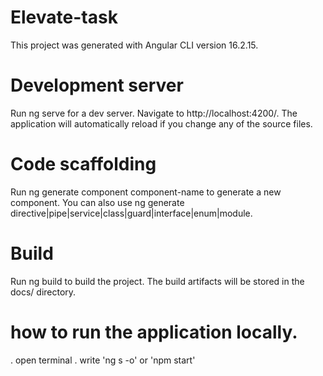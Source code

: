 # Elevate-task
This project was generated with Angular CLI version 16.2.15.
# Development server
Run ng serve for a dev server. Navigate to http://localhost:4200/. The application will automatically reload if you change any of the source files.
# Code scaffolding
Run ng generate component component-name to generate a new component. You can also use ng generate directive|pipe|service|class|guard|interface|enum|module.
# Build
Run ng build to build the project. The build artifacts will be stored in the docs/ directory.
# how to run the application locally.
. open terminal 
. write 'ng s -o' or 'npm start'
